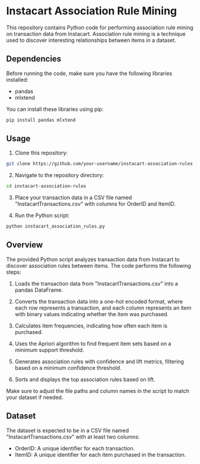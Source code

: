 # Instacart Association Rule Mining

This repository contains Python code for performing association rule mining on transaction data from Instacart. Association rule mining is a technique used to discover interesting relationships between items in a dataset.

## Dependencies

Before running the code, make sure you have the following libraries installed:

- pandas
- mlxtend

You can install these libraries using pip:

```bash
pip install pandas mlxtend
```

## Usage

1. Clone this repository:

```bash
git clone https://github.com/your-username/instacart-association-rules.git
```

2. Navigate to the repository directory:

```bash
cd instacart-association-rules
```

3. Place your transaction data in a CSV file named "InstacartTransactions.csv" with columns for OrderID and ItemID.

4. Run the Python script:

```bash
python instacart_association_rules.py
```

## Overview

The provided Python script analyzes transaction data from Instacart to discover association rules between items. The code performs the following steps:

1. Loads the transaction data from "InstacartTransactions.csv" into a pandas DataFrame.

2. Converts the transaction data into a one-hot encoded format, where each row represents a transaction, and each column represents an item with binary values indicating whether the item was purchased.

3. Calculates item frequencies, indicating how often each item is purchased.

4. Uses the Apriori algorithm to find frequent item sets based on a minimum support threshold.

5. Generates association rules with confidence and lift metrics, filtering based on a minimum confidence threshold.

6. Sorts and displays the top association rules based on lift.

Make sure to adjust the file paths and column names in the script to match your dataset if needed.

## Dataset

The dataset is expected to be in a CSV file named "InstacartTransactions.csv" with at least two columns:

- OrderID: A unique identifier for each transaction.
- ItemID: A unique identifier for each item purchased in the transaction.
